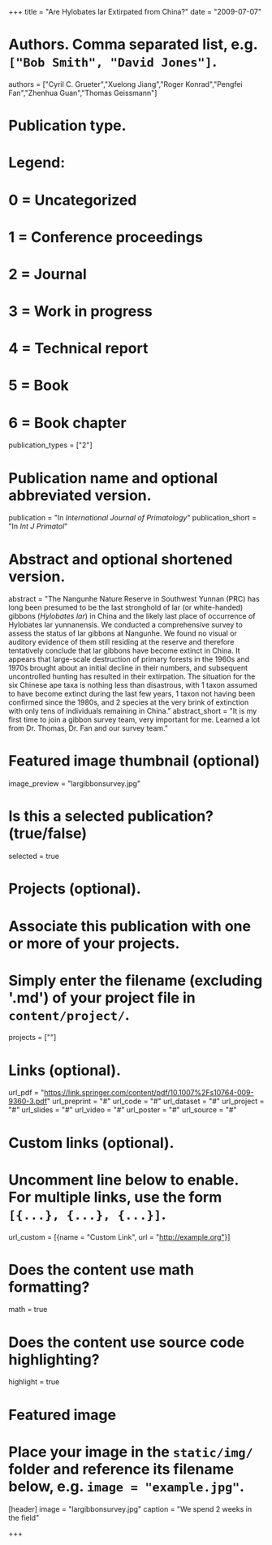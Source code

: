 +++
title = "Are Hylobates lar Extirpated from China?"
date = "2009-07-07"

# Authors. Comma separated list, e.g. `["Bob Smith", "David Jones"]`.
authors = ["Cyril C. Grueter","Xuelong Jiang","Roger Konrad","Pengfei Fan","Zhenhua Guan","Thomas Geissmann"]


# Publication type.
# Legend:
# 0 = Uncategorized
# 1 = Conference proceedings
# 2 = Journal
# 3 = Work in progress
# 4 = Technical report
# 5 = Book
# 6 = Book chapter
publication_types = ["2"]

# Publication name and optional abbreviated version.
publication = "In *International Journal of Primatology*"
publication_short = "In *Int J Primatol*"

# Abstract and optional shortened version.
abstract = "The Nangunhe Nature Reserve in Southwest Yunnan (PRC) has long been presumed to be the last stronghold of lar (or white-handed) gibbons (_Hylobates lar_) in China and the likely last place of occurrence of Hylobates lar yunnanensis. We conducted a comprehensive survey to assess the status of lar gibbons at Nangunhe. We found no visual or auditory evidence of them still residing at the reserve and therefore tentatively conclude that lar gibbons have become extinct in China. It appears that large-scale destruction of primary forests in the 1960s and 1970s brought about an initial decline in their numbers, and subsequent uncontrolled hunting has resulted in their extirpation. The situation for the six Chinese ape taxa is nothing less than disastrous, with 1 taxon assumed to have become extinct during the last few years, 1 taxon not having been confirmed since the 1980s, and 2 species at the very brink of extinction with only tens of individuals remaining in China."
abstract_short = "It is my first time to join a gibbon survey team, very important for me. Learned a lot from Dr. Thomas, Dr. Fan and our survey team."

# Featured image thumbnail (optional)
image_preview = "largibbonsurvey.jpg"


# Is this a selected publication? (true/false)
selected = true

# Projects (optional).
#   Associate this publication with one or more of your projects.
#   Simply enter the filename (excluding '.md') of your project file in `content/project/`.
projects = [""]

# Links (optional).
url_pdf = "https://link.springer.com/content/pdf/10.1007%2Fs10764-009-9360-3.pdf"
url_preprint = "#"
url_code = "#"
url_dataset = "#"
url_project = "#"
url_slides = "#"
url_video = "#"
url_poster = "#"
url_source = "#"

# Custom links (optional).
#   Uncomment line below to enable. For multiple links, use the form `[{...}, {...}, {...}]`.
url_custom = [{name = "Custom Link", url = "http://example.org"}]

# Does the content use math formatting?
math = true

# Does the content use source code highlighting?
highlight = true

# Featured image
# Place your image in the `static/img/` folder and reference its filename below, e.g. `image = "example.jpg"`.
[header]
image = "largibbonsurvey.jpg"
caption = "We spend 2 weeks in the field"

+++


